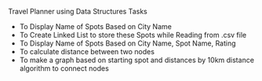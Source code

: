 Travel Planner using Data Structures Tasks

- To Display Name of Spots Based on City Name 
- To Create Linked List to store these Spots while Reading from .csv file 
- To Display Name of Spots Based on City Name, Spot Name, Rating
- To calculate distance between two nodes 
- To make a graph based on starting spot and distances by 10km distance algorithm to connect nodes 